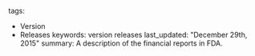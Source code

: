 
tags: 
  - Version
  - Releases
keywords: version releases
last_updated: "December 29th, 2015"
summary: A description of the financial reports in FDA.